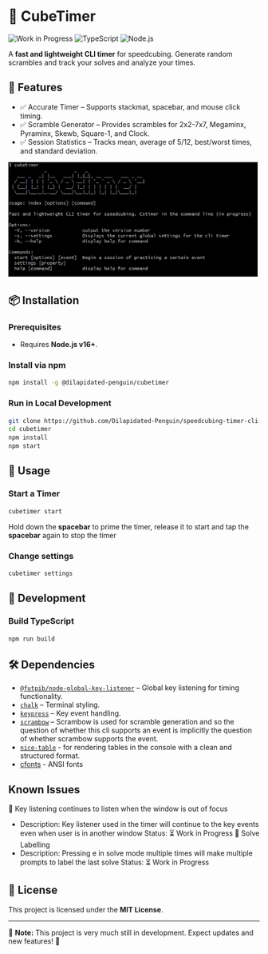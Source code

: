 # 🧩 CubeTimer

![Work in Progress](https://img.shields.io/badge/status-in%20development-orange)
![TypeScript](https://img.shields.io/badge/TypeScript-3178C6?logo=typescript&logoColor=white)
![Node.js](https://img.shields.io/badge/Node.js-43853D?logo=node.js&logoColor=white)

A **fast and lightweight CLI timer** for speedcubing. Generate random scrambles and track your solves and analyze your times.

## 🚀 Features
 - ✅ Accurate Timer – Supports stackmat, spacebar, and mouse click timing.
 - ✅ Scramble Generator – Provides scrambles for 2x2-7x7, Megaminx, Pyraminx, Skewb, Square-1, and Clock.
 - ✅ Session Statistics – Tracks mean, average of 5/12, best/worst times, and standard deviation.


<img src="assets/help.PNG" alt="Help page of the cli" width="500">

## 📦 Installation

### **Prerequisites**
- Requires **Node.js v16+**.

### **Install via npm**
```sh
npm install -g @dilapidated-penguin/cubetimer
```

### **Run in Local Development**
```sh
git clone https://github.com/Dilapidated-Penguin/speedcubing-timer-cli.git
cd cubetimer
npm install
npm start
```

## 🎯 Usage

### **Start a Timer**
```sh
cubetimer start
```
Hold down the **spacebar** to prime the timer, release it to start and tap the **spacebar** again to stop the timer

### **Change settings**
```sh
cubetimer settings
```

## 🔨 Development
### **Build TypeScript**
```sh
npm run build
```

## 🛠️ Dependencies
- [`@futpib/node-global-key-listener`](https://www.npmjs.com/package/@futpib/node-global-key-listener) – Global key listening for timing functionality.
- [`chalk`](https://www.npmjs.com/package/chalk) – Terminal styling.
- [`keypress`](https://www.npmjs.com/package/keypress) – Key event handling.
- [`scrambow`](https://www.npmjs.com/package/scrambow) 
    – Scrambow is used for scramble generation and so the question of whether this cli supports an event is implicitly the question of whether scrambow supports the event.
- [`nice-table`](https://www.npmjs.com/package/nice-table) - for rendering tables in the console with a clean and structured format.
- [cfonts](https://www.npmjs.com/package/cfonts) - ANSI fonts
## Known Issues
🔴 Key listening continues to listen when the window is out of focus

 - Description: Key listener used in the timer will continue to the key events even when user is in another window
Status: ⏳ Work in Progress
🔴 Solve Labelling 
 - Description: Pressing e in solve mode multiple times will make multiple prompts to label the last solve
Status: ⏳ Work in Progress
## 📜 License
This project is licensed under the **MIT License**.

---
🚧 **Note:** This project is very much still in development. Expect updates and new features! 🚀

